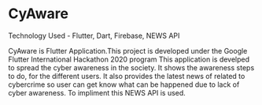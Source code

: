 # CyAware

Technology Used - Flutter, Dart, Firebase, NEWS API

CyAware is Flutter Application.This project is developed under the Google Flutter International Hackathon 2020 program 
This application is develped to spread the cyber awareness in the society. It shows the awareness steps to do, for the different users. 
It also provides the latest news of related to cybercrime so user can get know what can be happened due to lack of cyber awareness. To impliment this NEWS API is used.  
